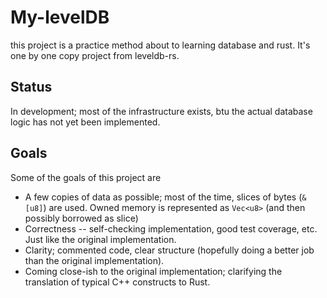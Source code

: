 # My-levelDB
this project is a practice method about to learning database and rust.
It's one by one copy project from leveldb-rs.

## Status

In development; most of the infrastructure exists, btu the actual database logic
has not yet been implemented.

## Goals

Some of the goals of this project are

* A few copies of data as possible; most of the time, slices of bytes (`&[u8]`)
  are used. Owned memory is represented as `Vec<u8>` (and then possibly borrowed
  as slice)
* Correctness  -- self-checking implementation, good test coverage, etc. Just
  like the original implementation.
* Clarity; commented code, clear structure (hopefully doing a better job than
  the original implementation).
* Coming close-ish to the original implementation; clarifying the translation of
  typical C++ constructs to Rust.
